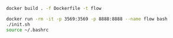 ```bash
docker build . -f Dockerfile -t flow
```

```bash
docker run -rm -it -p 3569:3569 -p 8888:8888 --name flow bash
./init.sh
source ~/.bashrc
```